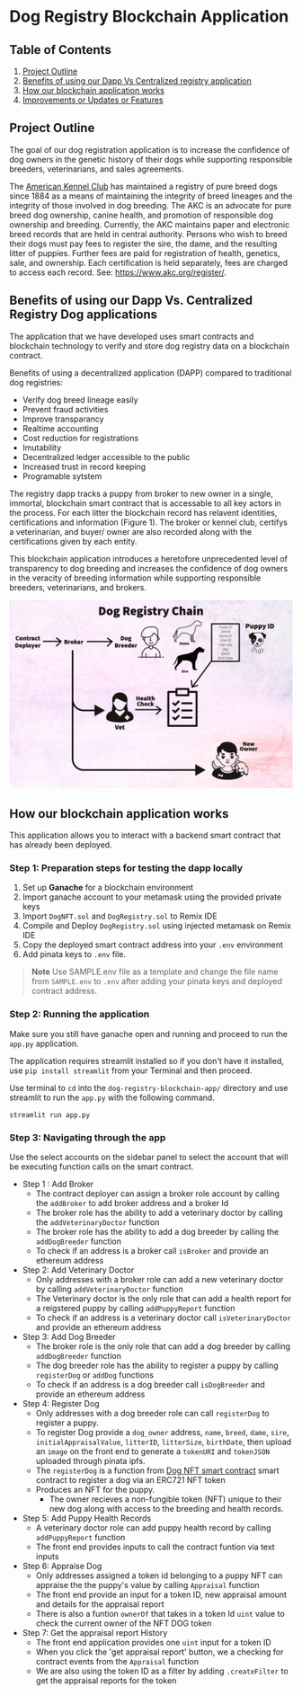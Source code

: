 # Dog Registry Blockchain Application

## Table of Contents
1. [Project Outline](#project-outline)
2. [Benefits of using our Dapp Vs Centralized registry application](#benefits-of-using-our-dapp-vs-centralized-registry-dog-applications)
3. [How our blockchain application works](#how-our-blockchain-application-works)
4. [Improvements or Updates or Features](#improvements-or-updates-or-features)

## Project Outline
The goal of our dog registration application is to increase the confidence of dog owners in the genetic history of their dogs while supporting responsible breeders, veterinarians, and sales agreements.

 The [American Kennel Club](https://www.akc.org/) has maintained a registry of pure breed dogs since 1884 as a means of maintaining the integrity of breed lineages and the integrity of those involved in dog breeding. The AKC is an advocate for pure breed dog ownership, canine health, and promotion of responsible dog ownership and breeding. Currently, the AKC maintains paper and electronic breed records that are held in central authority. Persons who wish to breed their dogs must pay fees to register the sire, the dame, and the resulting litter of puppies. Further fees are paid for registration of health, genetics, sale, and ownership. Each certification is held separately, fees are charged to access each record. See: https://www.akc.org/register/.
 
## Benefits of using our Dapp Vs. Centralized Registry Dog applications

The application that we have developed uses smart contracts and blockchain technology to verify and store dog registry data on a blockchain contract. 

Benefits of using a decentralized application (DAPP) compared to traditional dog registries: 
- Verify dog breed lineage easily
- Prevent fraud activities
- Improve transparancy
- Realtime accounting
- Cost reduction for registrations
- Imutability
- Decentralized ledger accessible to the public
- Increased trust in record keeping
- Programable sytstem

The registry dapp tracks a puppy from broker to new owner in a single, immortal, blockchain smart contract that is accessable to all key actors in the process. For each litter the blockchain record has relavent identities, certifications and information (Figure 1). The broker or kennel club, certifys a veterinarian, and buyer/ owner are also recorded along with the certifications given by each entity. 

This blockchain application introduces a heretofore unprecedented level of transparency to dog breeding and increases the confidence of dog owners in the veracity of breeding information while supporting responsible breeders, veterinarians, and brokers.

![Diagram](DogRegistryChain.png)

## How our blockchain application works

This application allows you to interact with a backend smart contract that has already been deployed.

### Step 1: Preparation steps for testing the dapp locally

1. Set up **Ganache** for a blockchain environment
2. Import ganache account to your metamask using the provided private keys
3. Import `DogNFT.sol` and `DogRegistry.sol` to Remix IDE 
4. Compile and Deploy `DogRegistry.sol`  using injected metamask on Remix IDE
5. Copy the deployed smart contract address into your `.env` environment
6. Add pinata keys to `.env` file. 

> **Note**
Use SAMPLE.env file as a template and change the file name from `SAMPLE.env` to `.env` after adding your pinata keys and deployed contract address.

### Step 2: Running the application

Make sure you still have ganache open and running and proceed to run the `app.py` application. 

The application requires streamlit installed so if you don't have it installed, use `pip install streamlit` from your Terminal and then proceed.

Use terminal to `cd` into the `dog-registry-blockchain-app/` directory and use streamlit to run the `app.py` with the following command.

```
streamlit run app.py
```

### Step 3: Navigating through the app

Use the select accounts on the sidebar panel to select the account that will be executing function calls on the smart contract. 

- Step 1 : Add Broker
    - The contract deployer can assign a broker role account by calling the `addBroker` to add broker address and a broker Id
    - The broker role has the ability to add a veterinary doctor by calling the `addVeterinaryDoctor` function
    - The broker role has the ability to add a dog breeder by calling the `addDogBreeder` function
    - To check if an address is a broker call `isBroker` and provide an ethereum address
- Step 2: Add Veterinary Doctor
    - Only addresses with a broker role can add a new veterinary doctor by calling `addVeterinaryDoctor` function
    - The Veterinary doctor is the only role that can add a health report for a reigstered puppy by calling `addPuppyReport` function
    - To check if an address is a veterinary doctor call `isVeterinaryDoctor` and provide an ethereum address
- Step 3: Add Dog Breeder
    - The broker role is the only role that can add a dog breeder by calling `addDogBreeder` function
    - The dog breeder role has the ability to register a puppy by calling `registerDog` or `addDog` functions
    - To check if an address is a dog breeder call `isDogBreeder` and provide an ethereum address
- Step 4: Register Dog
    - Only addresses with a dog breeder role can call `registerDog` to register a puppy. 
    - To register Dog provide a `dog_owner` address, `name`, `breed`, `dame`, `sire`, `initialAppraisalValue`, `litterID`, `litterSize`, `birthDate`, then upload an `image` on the front end to generate a `tokenURI` and `tokenJSON` uploaded through pinata ipfs. 
    - The `registerDog` is a function from [Dog NFT smart contract](./contracts/DogNFT.sol) smart contract to register a dog via an ERC721 NFT token
    - Produces an NFT for the puppy.
        - The owner recieves a non-fungible token (NFT) unique to their new dog along with access to the breeding and health records.
- Step 5: Add Puppy Health Records
    - A veterinary doctor role can add puppy health record by calling `addPuppyReport` function
    - The front end provides inputs to call the contract funtion via text inputs
- Step 6: Appraise Dog
    - Only addresses assigned a token id belonging to a puppy NFT can appraise the the puppy's value by calling `Appraisal` function
    - The front end provide an input for a token ID, new appraisal amount and details for the appraisal report
    - There is also a funtion `ownerOf` that takes in a token Id `uint` value to check the current owner of the NFT DOG token
- Step 7: Get the appraisal report History
    - The front end application provides one `uint` input for a token ID
    - When you click the 'get appraisal report' button, we a checking for contract events from the `Appraisal` function
    - We are also using the token ID as a filter by adding `.createFilter` to get the appraisal reports for the token